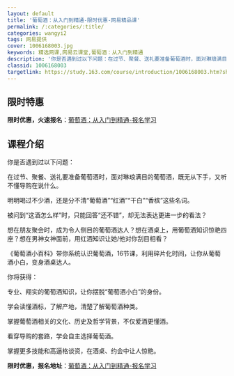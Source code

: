 ```yaml
---
layout: default
title: '葡萄酒：从入门到精通-限时优惠-网易精品课'
permalink: /:categories/:title/
categories: wangyi2
tags: 网易提供
cover: 1006168003.jpg
keywords: 精选网课,网易云课堂,葡萄酒：从入门到精通
description: '你是否遇到过以下问题：在过节、聚餐、送礼要准备葡萄酒时，面对琳琅满目的葡萄酒，既无从下手，又听不懂导购在说什么。明明喝过'
classid: 1006168003
targetlink: https://study.163.com/course/introduction/1006168003.htm?share=1&shareId=1025206652&utm_campaign=share&utm_medium=iphoneShare&utm_source=&utm_u=1025206652
---
```


## 限时特惠

**限时优惠，火速报名**：[葡萄酒：从入门到精通-报名学习](https://study.163.com/course/introduction/1006168003.htm?share=1&shareId=1025206652&utm_campaign=share&utm_medium=iphoneShare&utm_source=&utm_u=1025206652)

## 课程介绍

你是否遇到过以下问题：

在过节、聚餐、送礼要准备葡萄酒时，面对琳琅满目的葡萄酒，既无从下手，又听不懂导购在说什么。

明明喝过不少酒，还是分不清“葡萄酒”“红酒”“干白”“香槟”这些名词。

被问到“这酒怎么样”时，只能回答“还不错”，却无法表达更进一步的看法？



想在朋友聚会时，成为令人侧目的葡萄酒达人？想在酒桌上，用葡萄酒知识惊艳四座？想在男神女神面前，用红酒知识让她/他对你刮目相看？



《葡萄酒小百科》带你系统认识葡萄酒，16节课，利用碎片化时间，让你从葡萄酒小白，变身酒桌达人。



你将获得：

专业、翔实的葡萄酒知识，让你摆脱“葡萄酒小白”的身份。

学会读懂酒标，了解产地，清楚了解葡萄酒种类。

掌握葡萄酒相关的文化、历史及哲学背景，不仅爱酒更懂酒。

看穿导购的套路，学会自主选择葡萄酒。

掌握更多技能和高逼格谈资，在酒桌、约会中让人惊艳。

**限时优惠，报名地址**：[葡萄酒：从入门到精通-报名学习](https://study.163.com/course/introduction/1006168003.htm?share=1&shareId=1025206652&utm_campaign=share&utm_medium=iphoneShare&utm_source=&utm_u=1025206652)

